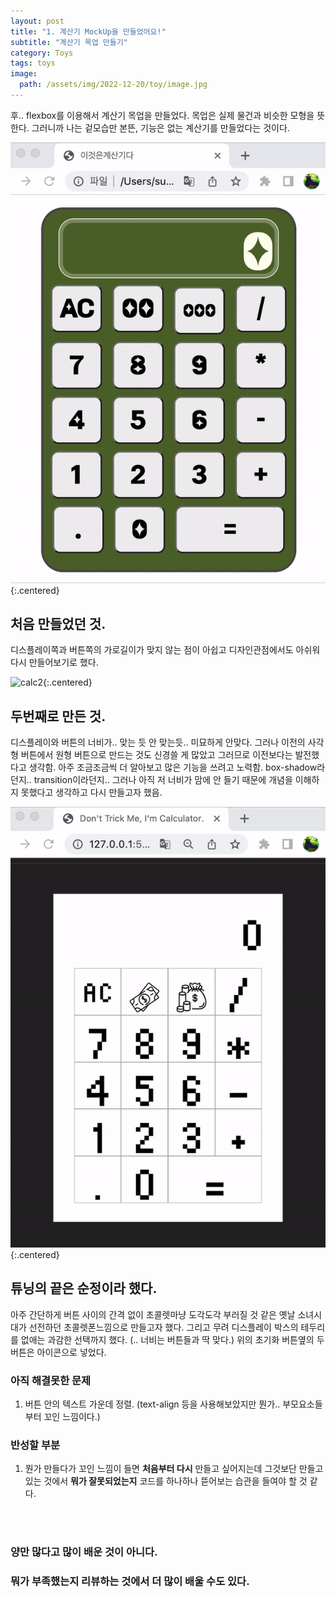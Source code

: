 ```yaml
---
layout: post
title: "1. 계산기 MockUp을 만들었어요!"
subtitle: "계산기 목업 만들기"
category: Toys
tags: toys
image:
  path: /assets/img/2022-12-20/toy/image.jpg
---
```




후.. flexbox를 이용해서 계산기 목업을 만들었다.
목업은 실제 물건과 비슷한 모형을 뜻한다.
그러니까 나는 겉모습만 본뜬, 기능은 없는 계산기를 만들었다는 것이다.

![calc1](/assets/img/2022-12-20/toy/cal1.gif){:.centered}

## 처음 만들었던 것. 
디스플레이쪽과 버튼쪽의 가로길이가 맞지 않는 점이 아쉽고 디자인관점에서도 아쉬워 다시 만들어보기로 했다.

![calc2](/assets/img/2022-12-20/toy/cal2.gif){:.centered}

## 두번째로 만든 것.

디스플레이와 버튼의 너비가.. 맞는 듯 안 맞는듯.. 미묘하게 안맞다. 
그러나 이전의 사각형 버튼에서 원형 버튼으로 만드는 것도 신경쓸 게 많았고 그러므로 이전보다는 발전했다고 생각함. 아주 조금조금씩 더 알아보고 많은 기능을 쓰려고 노력함. box-shadow라던지.. transition이라던지..
그러나 아직 저 너비가 맘에 안 들기 때문에 개념을 이해하지 못했다고 생각하고 다시 만들고자 했음.


![calc3](/assets/img/2022-12-20/toy/cal3.gif){:.centered} 


## 튜닝의 끝은 순정이라 했다.

아주 간단하게 버튼 사이의 간격 없이 초콜렛마냥 도각도각 부러질 것 같은 옛날 소녀시대가 선전하던 초콜렛폰느낌으로 만들고자 했다. 그리고 무려 디스플레이 박스의 테두리를 없애는 과감한 선택까지 했다. (.. 너비는  버튼들과 딱 맞다.) 위의 초기화 버튼옆의 두 버튼은 아이콘으로 넣었다.


### 아직 해결못한 문제 
1. 버튼 안의 텍스트 가운데 정렬. 
(text-align 등을 사용해보았지만 뭔가.. 부모요소들부터 꼬인 느낌이다.)


### 반성할 부분
1. 뭔가 만들다가 꼬인 느낌이 들면 **처음부터 다시** 만들고 싶어지는데 그것보단 만들고 있는 것에서 **뭐가 잘못되었는지** 코드를 하나하나 뜯어보는 습관을 들여야 할 것 같다. 
<br>
<br>

### 양만 많다고 많이 배운 것이 아니다. 
### 뭐가 부족했는지 리뷰하는 것에서 더 많이 배울 수도 있다. 